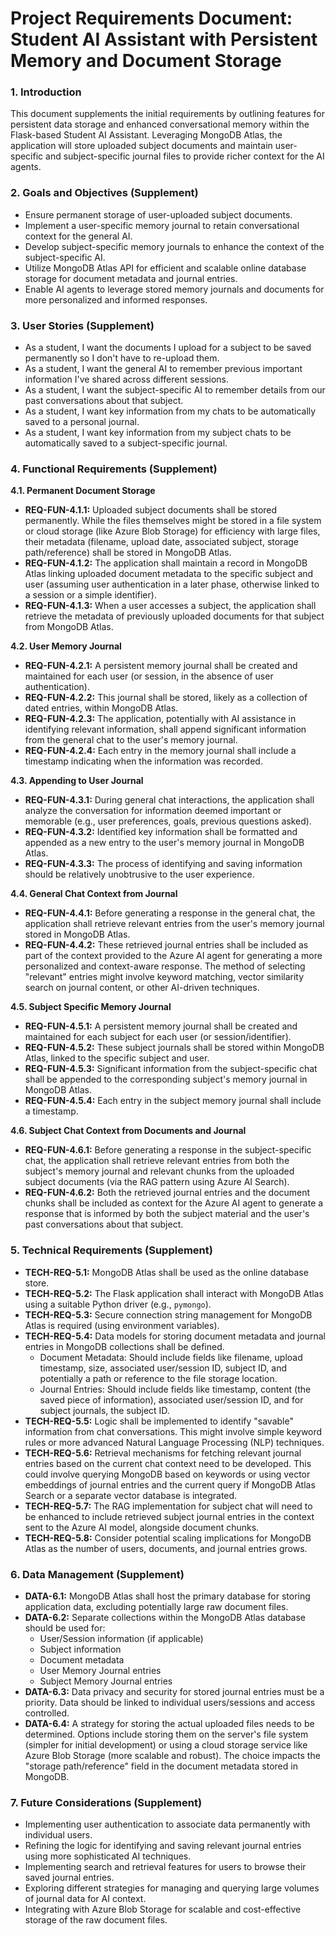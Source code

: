 # Project Requirements Document: Student AI Assistant with Persistent Memory and Document Storage

### 1. Introduction

This document supplements the initial requirements by outlining features for persistent data storage and enhanced conversational memory within the Flask-based Student AI Assistant. Leveraging MongoDB Atlas, the application will store uploaded subject documents and maintain user-specific and subject-specific journal files to provide richer context for the AI agents.

### 2. Goals and Objectives (Supplement)

* Ensure permanent storage of user-uploaded subject documents.
* Implement a user-specific memory journal to retain conversational context for the general AI.
* Develop subject-specific memory journals to enhance the context of the subject-specific AI.
* Utilize MongoDB Atlas API for efficient and scalable online database storage for document metadata and journal entries.
* Enable AI agents to leverage stored memory journals and documents for more personalized and informed responses.

### 3. User Stories (Supplement)

* As a student, I want the documents I upload for a subject to be saved permanently so I don't have to re-upload them.
* As a student, I want the general AI to remember previous important information I've shared across different sessions.
* As a student, I want the subject-specific AI to remember details from our past conversations about that subject.
* As a student, I want key information from my chats to be automatically saved to a personal journal.
* As a student, I want key information from my subject chats to be automatically saved to a subject-specific journal.

### 4. Functional Requirements (Supplement)

**4.1. Permanent Document Storage**

* **REQ-FUN-4.1.1:** Uploaded subject documents shall be stored permanently. While the files themselves might be stored in a file system or cloud storage (like Azure Blob Storage) for efficiency with large files, their metadata (filename, upload date, associated subject, storage path/reference) shall be stored in MongoDB Atlas.
* **REQ-FUN-4.1.2:** The application shall maintain a record in MongoDB Atlas linking uploaded document metadata to the specific subject and user (assuming user authentication in a later phase, otherwise linked to a session or a simple identifier).
* **REQ-FUN-4.1.3:** When a user accesses a subject, the application shall retrieve the metadata of previously uploaded documents for that subject from MongoDB Atlas.

**4.2. User Memory Journal**

* **REQ-FUN-4.2.1:** A persistent memory journal shall be created and maintained for each user (or session, in the absence of user authentication).
* **REQ-FUN-4.2.2:** This journal shall be stored, likely as a collection of dated entries, within MongoDB Atlas.
* **REQ-FUN-4.2.3:** The application, potentially with AI assistance in identifying relevant information, shall append significant information from the general chat to the user's memory journal.
* **REQ-FUN-4.2.4:** Each entry in the memory journal shall include a timestamp indicating when the information was recorded.

**4.3. Appending to User Journal**

* **REQ-FUN-4.3.1:** During general chat interactions, the application shall analyze the conversation for information deemed important or memorable (e.g., user preferences, goals, previous questions asked).
* **REQ-FUN-4.3.2:** Identified key information shall be formatted and appended as a new entry to the user's memory journal in MongoDB Atlas.
* **REQ-FUN-4.3.3:** The process of identifying and saving information should be relatively unobtrusive to the user experience.

**4.4. General Chat Context from Journal**

* **REQ-FUN-4.4.1:** Before generating a response in the general chat, the application shall retrieve relevant entries from the user's memory journal stored in MongoDB Atlas.
* **REQ-FUN-4.4.2:** These retrieved journal entries shall be included as part of the context provided to the Azure AI agent for generating a more personalized and context-aware response. The method of selecting "relevant" entries might involve keyword matching, vector similarity search on journal content, or other AI-driven techniques.

**4.5. Subject Specific Memory Journal**

* **REQ-FUN-4.5.1:** A persistent memory journal shall be created and maintained for each subject for each user (or session/identifier).
* **REQ-FUN-4.5.2:** These subject journals shall be stored within MongoDB Atlas, linked to the specific subject and user.
* **REQ-FUN-4.5.3:** Significant information from the subject-specific chat shall be appended to the corresponding subject's memory journal in MongoDB Atlas.
* **REQ-FUN-4.5.4:** Each entry in the subject memory journal shall include a timestamp.

**4.6. Subject Chat Context from Documents and Journal**

* **REQ-FUN-4.6.1:** Before generating a response in the subject-specific chat, the application shall retrieve relevant entries from both the subject's memory journal and relevant chunks from the uploaded subject documents (via the RAG pattern using Azure AI Search).
* **REQ-FUN-4.6.2:** Both the retrieved journal entries and the document chunks shall be included as context for the Azure AI agent to generate a response that is informed by both the subject material and the user's past conversations about that subject.

### 5. Technical Requirements (Supplement)

* **TECH-REQ-5.1:** MongoDB Atlas shall be used as the online database store.
* **TECH-REQ-5.2:** The Flask application shall interact with MongoDB Atlas using a suitable Python driver (e.g., `pymongo`).
* **TECH-REQ-5.3:** Secure connection string management for MongoDB Atlas is required (using environment variables).
* **TECH-REQ-5.4:** Data models for storing document metadata and journal entries in MongoDB collections shall be defined.
    * Document Metadata: Should include fields like filename, upload timestamp, size, associated user/session ID, subject ID, and potentially a path or reference to the file storage location.
    * Journal Entries: Should include fields like timestamp, content (the saved piece of information), associated user/session ID, and for subject journals, the subject ID.
* **TECH-REQ-5.5:** Logic shall be implemented to identify "savable" information from chat conversations. This might involve simple keyword rules or more advanced Natural Language Processing (NLP) techniques.
* **TECH-REQ-5.6:** Retrieval mechanisms for fetching relevant journal entries based on the current chat context need to be developed. This could involve querying MongoDB based on keywords or using vector embeddings of journal entries and the current query if MongoDB Atlas Search or a separate vector database is integrated.
* **TECH-REQ-5.7:** The RAG implementation for subject chat will need to be enhanced to include retrieved subject journal entries in the context sent to the Azure AI model, alongside document chunks.
* **TECH-REQ-5.8:** Consider potential scaling implications for MongoDB Atlas as the number of users, documents, and journal entries grows.

### 6. Data Management (Supplement)

* **DATA-6.1:** MongoDB Atlas shall host the primary database for storing application data, excluding potentially large raw document files.
* **DATA-6.2:** Separate collections within the MongoDB Atlas database should be used for:
    * User/Session information (if applicable)
    * Subject information
    * Document metadata
    * User Memory Journal entries
    * Subject Memory Journal entries
* **DATA-6.3:** Data privacy and security for stored journal entries must be a priority. Data should be linked to individual users/sessions and access controlled.
* **DATA-6.4:** A strategy for storing the actual uploaded files needs to be determined. Options include storing them on the server's file system (simpler for initial development) or using a cloud storage service like Azure Blob Storage (more scalable and robust). The choice impacts the "storage path/reference" field in the document metadata stored in MongoDB.

### 7. Future Considerations (Supplement)

* Implementing user authentication to associate data permanently with individual users.
* Refining the logic for identifying and saving relevant journal entries using more sophisticated AI techniques.
* Implementing search and retrieval features for users to browse their saved journal entries.
* Exploring different strategies for managing and querying large volumes of journal data for AI context.
* Integrating with Azure Blob Storage for scalable and cost-effective storage of the raw document files.
